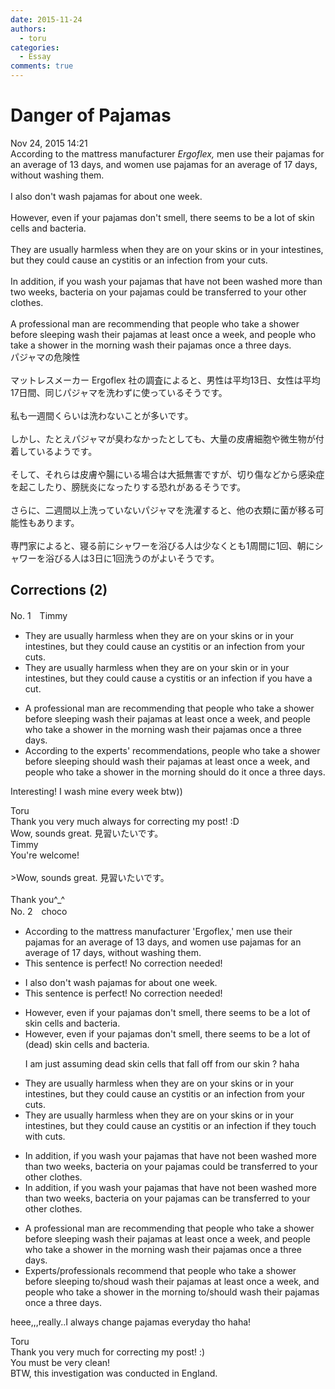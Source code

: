 ```yaml
---
date: 2015-11-24
authors:
  - toru
categories:
  - Essay
comments: true
---
```


# Danger of Pajamas
<div class="date">Nov 24, 2015 14:21</div>
<div id="post"><div id="body_show_ori">
According to the mattress manufacturer <em>Ergoflex,</em> men use their pajamas for an average of 13 days, and women use pajamas for an average of 17 days, without washing them.<br/><br/>I also don't wash pajamas for about one week.<br/><br/>However, even if your pajamas don't smell, there seems to be a lot of skin cells and bacteria.<br/><br/>They are usually harmless when they are on your skins or in your intestines, but they could cause an cystitis or an infection from your cuts.<br/><br/>In addition, if you wash your pajamas that have not been washed more than two weeks, bacteria on your pajamas could be transferred to your other clothes.<br/><br/>A professional man are recommending that people who take a shower before sleeping wash their pajamas at least once a week, and people who take a shower in the morning wash their pajamas once a three days.
</div></div>

<!-- more -->

<div id="post_ja"><div id="body_show_mo">
パジャマの危険性<br/><br/>マットレスメーカー Ergoflex 社の調査によると、男性は平均13日、女性は平均17日間、同じパジャマを洗わずに使っているそうです。<br/><br/>私も一週間くらいは洗わないことが多いです。<br/><br/>しかし、たとえパジャマが臭わなかったとしても、大量の皮膚細胞や微生物が付着しているようです。<br/><br/>そして、それらは皮膚や腸にいる場合は大抵無害ですが、切り傷などから感染症を起こしたり、膀胱炎になったりする恐れがあるそうです。<br/><br/>さらに、二週間以上洗っていないパジャマを洗濯すると、他の衣類に菌が移る可能性もあります。<br/><br/>専門家によると、寝る前にシャワーを浴びる人は少なくとも1周間に1回、朝にシャワーを浴びる人は3日に1回洗うのがよいそうです。
</div></div>

## Corrections (2)
<div id="block"><div class="first_name"> No. 1　<span class="just_name">Timmy</span></div><div id="block2">
<ul class="correction_field">
<li class="incorrect">They are usually harmless when they are on your skins or in your intestines, but they could cause an cystitis or an infection from your cuts.</li>
<li class="corrected correct">
They are usually harmless when they are on your skin or in your intestines, but they could cause a cystitis or an infection <span class="f_blue">if you have a</span> cut.
</li>
</ul>
<ul class="correction_field">
<li class="incorrect">A professional man are recommending that people who take a shower before sleeping wash their pajamas at least once a week, and people who take a shower in the morning wash their pajamas once a three days.</li>
<li class="corrected correct">
<span class="f_blue">According to the experts'</span> recommend<span class="f_blue">ations</span>, people who take a shower before sleeping <span class="f_blue">should</span> wash their pajamas at least once a week, and people who take a shower in the morning <span class="f_blue">should do it</span> once a three days.
</li>
</ul>
<p class="comment_small">
 Interesting! I wash mine every week btw))
</p>

</div><div class="name"><span class="just_name">Toru</span><br>
Thank you very much always for correcting my post! :D<br/>Wow, sounds great. 見習いたいです。
</div>
<div class="name"><span class="just_name">Timmy</span><br>
You're welcome!<br/><br/>&gt;Wow, sounds great. 見習いたいです。<br/><br/>Thank you^_^
</div>
</div>
<div id="block"><div class="first_name"> No. 2　<span class="just_name">choco</span></div><div id="block2">
<ul class="correction_field">
<li class="incorrect">According to the mattress manufacturer 'Ergoflex,' men use their pajamas for an average of 13 days, and women use pajamas for an average of 17 days, without washing them.</li>
<li class="corrected perfect">This sentence is perfect! No correction needed!</li>
</ul>
<ul class="correction_field">
<li class="incorrect">I also don't wash pajamas for about one week.</li>
<li class="corrected perfect">This sentence is perfect! No correction needed!</li>
</ul>
<ul class="correction_field">
<li class="incorrect">However, even if your pajamas don't smell, there seems to be a lot of skin cells and bacteria.</li>
<li class="corrected correct">
However, even if your pajamas don't smell, there seems to be a lot of (dead) skin cells and bacteria.
<p class="correction_comment">I am just assuming dead skin cells that fall off from our skin ? haha</p>
</li>
</ul>
<ul class="correction_field">
<li class="incorrect">They are usually harmless when they are on your skins or in your intestines, but they could cause an cystitis or an infection from your cuts.</li>
<li class="corrected correct">
They are usually harmless when they are on your skins or in your intestines, but they could cause an cystitis or an infection if they touch with cuts.
</li>
</ul>
<ul class="correction_field">
<li class="incorrect">In addition, if you wash your pajamas that have not been washed more than two weeks, bacteria on your pajamas could be transferred to your other clothes.</li>
<li class="corrected correct">
In addition, if you wash your pajamas that have not been washed more than two weeks, bacteria on your pajamas can be transferred to your other clothes.
</li>
</ul>
<ul class="correction_field">
<li class="incorrect">A professional man are recommending that people who take a shower before sleeping wash their pajamas at least once a week, and people who take a shower in the morning wash their pajamas once a three days.</li>
<li class="corrected correct">
Experts/professionals recommend that people who take a shower before sleeping to/shoud wash their pajamas at least once a week, and people who take a shower in the morning to/should wash their pajamas once a three days.
</li>
</ul>
<p class="comment_small">
 heee,,,really..I always change pajamas everyday tho haha!
</p>

</div><div class="name"><span class="just_name">Toru</span><br>
Thank you very much for correcting my post! :)<br/>You must be very clean!<br/>BTW, this investigation was conducted in England.
</div>
</div>
